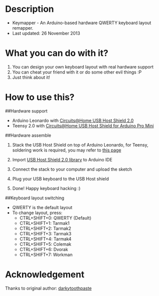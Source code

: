 Description
=====
* Keymapper - An Arduino-based hardware QWERTY keyboard layout remapper.
* Last updated: 26 November 2013

What you can do with it?
====
1. You can design your own keyboard layout with real hardware support
2. You can cheat your friend with it or do some other evil things :P
3. Just think about it!


How to use this?
====
##Hardware support
* Arduino Leonardo with [Circuits@Home USB Host Shield 2.0](http://www.circuitsathome.com/products-page/arduino-shields/usb-host-shield-2-0-for-arduino-assembled)
* Teensy 2.0 with [Circuits@Home USB Host Shield for Arduino Pro Mini](http://www.circuitsathome.com/products-page/arduino-shields/usb-host-shield-for-arduino-pro-mini)

##Hardware assemble
1. Stack the USB Host Shield on top of Arduino Leonardo, for Teensy, soldering work is required, you may refer to [this page](http://forum.colemak.com/viewtopic.php?id=1561)

2. Import [USB Host Shield 2.0 library](https://github.com/felis/USB_Host_Shield_2.0) to Arduino IDE

3. Connect the stack to your computer and upload the sketch

4. Plug your USB keyboard to the USB Host shield

5. Done! Happy keyboard hacking :)

##Keyboard layout switching
* QWERTY is the default layout
* To change layout, press:
  - CTRL+SHIFT+0: QWERTY (Default)
  - CTRL+SHIFT+1: Tarmak1
  - CTRL+SHIFT+2: Tarmak2
  - CTRL+SHIFT+3: Tarmak3
  - CTRL+SHIFT+4: Tarmak4
  - CTRL+SHIFT+5: Colemak
  - CTRL+SHIFT+6: Dvorak
  - CTRL+SHIFT+7: Workman


Acknowledgement
===
Thanks to original author: [darkytoothpaste](https://github.com/darkytoothpaste/keymapper)

